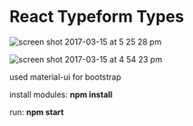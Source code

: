 # React Typeform Types

![screen shot 2017-03-15 at 5 25 28 pm](https://cloud.githubusercontent.com/assets/15366405/23976399/9aee9176-09a4-11e7-8b84-2d4131cff86b.png)

![screen shot 2017-03-15 at 4 54 23 pm](https://cloud.githubusercontent.com/assets/15366405/23976145/f4ac0ab0-09a2-11e7-844c-584bfd90d5c7.png)

used material-ui for bootstrap

install modules:  **npm install**


run: **npm start**
